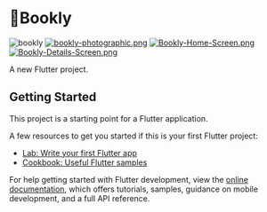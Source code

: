 # 📖Bookly

![bookly](https://i.postimg.cc/C5KN6rwS/BOOKLY.png)
[![bookly-photographic.png](https://i.postimg.cc/8PJ1Q701/bookly-photographic.png)](https://postimg.cc/LnSdj8S7)
[![Bookly-Home-Screen.png](https://i.postimg.cc/rmBdY0JC/Bookly-Home-Screen.png)](https://postimg.cc/62h58QFy)
[![Bookly-Details-Screen.png](https://i.postimg.cc/yNSspfrt/Bookly-Details-Screen.png)](https://postimg.cc/GBrWHjRx)

A new Flutter project.

## Getting Started

This project is a starting point for a Flutter application.

A few resources to get you started if this is your first Flutter project:

- [Lab: Write your first Flutter app](https://docs.flutter.dev/get-started/codelab)
- [Cookbook: Useful Flutter samples](https://docs.flutter.dev/cookbook)

For help getting started with Flutter development, view the
[online documentation](https://docs.flutter.dev/), which offers tutorials,
samples, guidance on mobile development, and a full API reference.
